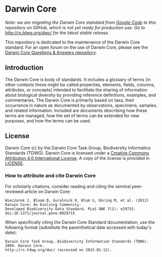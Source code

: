 # Darwin Core

*Note: we are migrating the Darwin Core standard from [Google Code](https://code.google.com/p/darwincore/) to this repository on GitHub, which is not yet ready for production use. Go to http://rs.tdwg.org/dwc/ for the latest stable release.*

This repository is dedicated to the maintenance of the Darwin Core standard. For an open forum on the use of Darwin Core, please see the [Darwin Core Questions & Answers repository](https://github.com/tdwg/dwc-qa).

## Introduction

The Darwin Core is body of standards. It includes a glossary of terms (in other contexts these might be called properties, elements, fields, columns, attributes, or concepts) intended to facilitate the sharing of information about biological diversity by providing reference definitions, examples, and commentaries. The Darwin Core is primarily based on taxa, their occurrence in nature as documented by observations, specimens, samples, and related information. Included are documents describing how these terms are managed, how the set of terms can be extended for new purposes, and how the terms can be used.

## License

Darwin Core (c) by the Darwin Core Task Group, Biodiversity Informatics Standards (TDWG). Darwin Core is licensed under a [Creative Commons Attribution 4.0 International License](http://creativecommons.org/licenses/by/4.0/). A copy of the license is provided in [LICENSE](LICENSE).

### How to attribute and cite Darwin Core

For scholarly citations, consider reading and citing the seminal peer-reviewed article on Darwin Core:

```
Wieczorek J, Bloom D, Guralnick R, Blum S, Döring M, et al. (2012) Darwin Core: An Evolving Community-
Developed Biodiversity Data Standard. PLoS ONE 7(1): e29715. doi:10.1371/journal.pone.0029715
```

When specifically citing the Darwin Core Standard documentation, use the following format (substitute the parenthetical date accessed with today's date):

```
Darwin Core Task Group, Biodiversity Information Standards (TDWG). 2009. Darwin Core. 
http://rs.tdwg.org/dwc/ (accessed on 2015-01-12).
```
